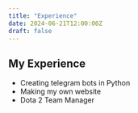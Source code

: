 ```yaml
---
title: "Experience"
date: 2024-06-21T12:00:00Z
draft: false
---
```


## My Experience

- Creating telegram bots in Python
- Making my own website
- Dota 2 Team Manager

